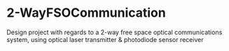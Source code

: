 # 2-WayFSOCommunication
Design project with regards to a 2-way free space optical communications system, using optical laser transmitter &amp; photodiode sensor receiver
